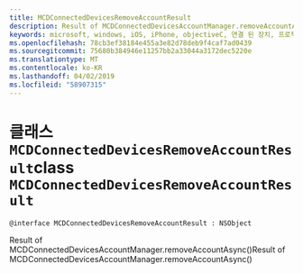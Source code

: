 ```yaml
---
title: MCDConnectedDevicesRemoveAccountResult
description: Result of MCDConnectedDevicesAccountManager.removeAccountAsync()
keywords: microsoft, windows, iOS, iPhone, objectiveC, 연결 된 장치, 프로젝트 로마
ms.openlocfilehash: 78cb3ef38184e455a3e82d78deb9f4caf7ad0439
ms.sourcegitcommit: 75680b384946e11257bb2a33044a3172dec5220e
ms.translationtype: MT
ms.contentlocale: ko-KR
ms.lasthandoff: 04/02/2019
ms.locfileid: "58907315"
---
```

# <a name="class-mcdconnecteddevicesremoveaccountresult"></a><span data-ttu-id="fc15a-104">클래스 `MCDConnectedDevicesRemoveAccountResult`</span><span class="sxs-lookup"><span data-stu-id="fc15a-104">class `MCDConnectedDevicesRemoveAccountResult`</span></span> 

```
@interface MCDConnectedDevicesRemoveAccountResult : NSObject
```  
<span data-ttu-id="fc15a-105">Result of MCDConnectedDevicesAccountManager.removeAccountAsync()</span><span class="sxs-lookup"><span data-stu-id="fc15a-105">Result of MCDConnectedDevicesAccountManager.removeAccountAsync()</span></span>